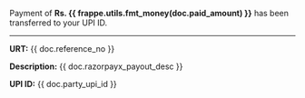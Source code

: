 <p>Payment of <strong>Rs. {{ frappe.utils.fmt_money(doc.paid_amount) }}</strong> has been transferred to your UPI ID.</p>

<hr>

<p><strong>URT:</strong> {{ doc.reference_no }}</p>

<p><strong>Description:</strong> {{ doc.razorpayx_payout_desc }}</p>

<p><strong>UPI ID:</strong> {{ doc.party_upi_id }}</p>